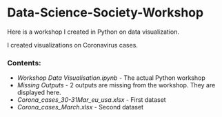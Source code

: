 # Data-Science-Society-Workshop

Here is a workshop I created in Python on data visualization. 

I created visualizations on Coronavirus cases.

### Contents:

* *Workshop Data Visualisation.ipynb* - The actual Python workshop
* *Missing Outputs* - 2 outputs are missing from the workshop. They are displayed here. 
* *Corona_cases_30-31Mar_eu_usa.xlsx* - First dataset
* *Corona_cases_March.xlsx* - Second dataset
